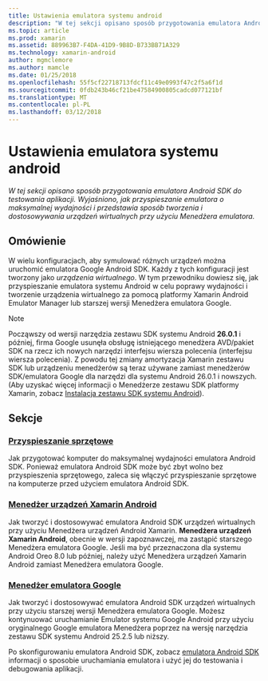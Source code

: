 ```yaml
---
title: Ustawienia emulatora systemu android
description: "W tej sekcji opisano sposób przygotowania emulatora Android SDK do testowania aplikacji. Wyjaśniono, jak przyspieszanie emulatora o maksymalnej wydajności i przedstawia sposób tworzenia i dostosowywania urządzeń wirtualnych przy użyciu Menedżera emulatora."
ms.topic: article
ms.prod: xamarin
ms.assetid: 889963B7-F4DA-41D9-9B8D-B733BB71A329
ms.technology: xamarin-android
author: mgmclemore
ms.author: mamcle
ms.date: 01/25/2018
ms.openlocfilehash: 55f5cf22718713fdcf11c49e0993f47c2f5a6f1d
ms.sourcegitcommit: 0fdb243b46cf21be47584900805cadcd077121bf
ms.translationtype: MT
ms.contentlocale: pl-PL
ms.lasthandoff: 03/12/2018
---
```

# <a name="android-emulator-setup"></a>Ustawienia emulatora systemu android

_W tej sekcji opisano sposób przygotowania emulatora Android SDK do testowania aplikacji. Wyjaśniono, jak przyspieszanie emulatora o maksymalnej wydajności i przedstawia sposób tworzenia i dostosowywania urządzeń wirtualnych przy użyciu Menedżera emulatora._


## <a name="overview"></a>Omówienie

W wielu konfiguracjach, aby symulować różnych urządzeń można uruchomić emulatora Google Android SDK. Każdy z tych konfiguracji jest tworzony jako _urządzenia wirtualnego_. W tym przewodniku dowiesz się, jak przyspieszanie emulatora systemu Android w celu poprawy wydajności i tworzenie urządzenia wirtualnego za pomocą platformy Xamarin Android Emulator Manager lub starszej wersji Menedżera emulatora Google.


> [!NOTE]
> Począwszy od wersji narzędzia zestawu SDK systemu Android **26.0.1** i później, firma Google usunęła obsługę istniejącego menedżera AVD/pakiet SDK na rzecz ich nowych narzędzi interfejsu wiersza polecenia (interfejsu wiersza polecenia). Z powodu tej zmiany amortyzacja Xamarin zestawu SDK lub urządzeniu menedżerów są teraz używane zamiast menedżerów SDK/emulatora Google dla narzędzi dla systemu Android 26.0.1 i nowszych. (Aby uzyskać więcej informacji o Menedżerze zestawu SDK platformy Xamarin, zobacz [Instalacja zestawu SDK systemu Android](~/android/get-started/installation/android-sdk.md)).


## <a name="sections"></a>Sekcje

### <a name="hardware-accelerationandroidget-startedinstallationandroid-emulatorhardware-accelerationmd"></a>[Przyspieszanie sprzętowe](~/android/get-started/installation/android-emulator/hardware-acceleration.md)

Jak przygotować komputer do maksymalnej wydajności emulatora Android SDK. Ponieważ emulatora Android SDK może być zbyt wolno bez przyspieszenia sprzętowego, zaleca się włączyć przyspieszanie sprzętowe na komputerze przed użyciem emulatora Android SDK.

### <a name="xamarin-android-device-managerandroidget-startedinstallationandroid-emulatorxamarin-device-managermd"></a>[Menedżer urządzeń Xamarin Android](~/android/get-started/installation/android-emulator/xamarin-device-manager.md)

Jak tworzyć i dostosowywać emulatora Android SDK urządzeń wirtualnych przy użyciu Menedżera urządzeń Android Xamarin. **Menedżera urządzeń Xamarin Android**, obecnie w wersji zapoznawczej, ma zastąpić starszego Menedżera emulatora Google. Jeśli ma być przeznaczona dla systemu Android Oreo 8.0 lub później, należy użyć Menedżera urządzeń Xamarin Android zamiast Menedżera emulatora Google.

### <a name="google-emulator-managerandroidget-startedinstallationandroid-emulatorgoogle-emulator-managermd"></a>[Menedżer emulatora Google](~/android/get-started/installation/android-emulator/google-emulator-manager.md)

Jak tworzyć i dostosowywać emulatora Android SDK urządzeń wirtualnych przy użyciu starszej wersji Menedżera emulatora Google. Możesz kontynuować uruchamianie Emulator systemu Google Android przy użyciu oryginalnego Google emulatora Menedżera poprzez na wersję narzędzia zestawu SDK systemu Android 25.2.5 lub niższy.

Po skonfigurowaniu emulatora Android SDK, zobacz [emulatora Android SDK](~/android/deploy-test/debugging/android-sdk-emulator/index.md) informacji o sposobie uruchamiania emulatora i użyć jej do testowania i debugowania aplikacji.
